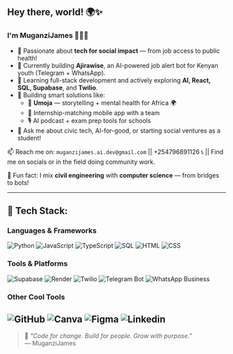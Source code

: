 
## Hey there, world! 🌍✨

### I'm MuganziJames 👨🏾‍💻

- 🎯 Passionate about **tech for social impact** — from job access to public health!
- 🤖 Currently building **Ajirawise**, an AI-powered job alert bot for Kenyan youth (Telegram + WhatsApp).
- 🌱 Learning full-stack development and actively exploring **AI, React, SQL, Supabase**, and **Twilio**.
- 🔧 Building smart solutions like:
  - 🧠 **Umoja** — storytelling + mental health for Africa 🌍
  - 📱 Internship-matching mobile app with a team
  - 🎙️ AI podcast + exam prep tools for schools
- 💬 Ask me about civic tech, AI-for-good, or starting social ventures as a student!

📫 Reach me on: `muganzijames.ai.dev@gmail.com` || +254796891126 📞 || Find me on socials or in the field doing community work.

🧭 Fun fact: I mix **civil engineering** with **computer science** — from bridges to bots!

---

## 🧰 Tech Stack:

### Languages & Frameworks  
![Python](https://img.shields.io/badge/-Python-blue?logo=python&logoColor=white)
![JavaScript](https://img.shields.io/badge/-JavaScript-yellow?logo=javascript&logoColor=black)
![TypeScript](https://img.shields.io/badge/-TypeScript-blue?logo=typescript)
![SQL](https://img.shields.io/badge/-SQL-gray?logo=postgresql)
![HTML](https://img.shields.io/badge/-HTML5-orange?logo=html5)
![CSS](https://img.shields.io/badge/-CSS3-blue?logo=css3)

### Tools & Platforms  
![Supabase](https://img.shields.io/badge/-Supabase-3ECF8E?logo=supabase&logoColor=white)
![Render](https://img.shields.io/badge/-Render-purple?logo=render&logoColor=white)
![Twilio](https://img.shields.io/badge/-Twilio-red?logo=twilio&logoColor=white)
![Telegram Bot](https://img.shields.io/badge/-Telegram-blue?logo=telegram&logoColor=white)
![WhatsApp Business](https://img.shields.io/badge/-WhatsApp-25D366?logo=whatsapp&logoColor=white)

### Other Cool Tools  
![GitHub](https://img.shields.io/badge/-GitHub-181717?logo=github)
![Canva](https://img.shields.io/badge/-Canva-00C4CC?logo=canva&logoColor=white)
![Figma](https://img.shields.io/badge/-Figma-black?logo=figma)
![Linkedin](in/muganzi-james-b61126275)
---

> 🧡 *"Code for change. Build for people. Grow with purpose."*  
> — MuganziJames


